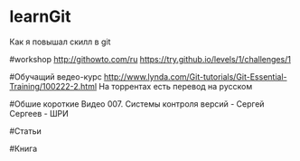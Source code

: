 # learnGit
Как я повышал скилл в git

#workshop
http://githowto.com/ru
https://try.github.io/levels/1/challenges/1

#Обучащий ведео-курс
http://www.lynda.com/Git-tutorials/Git-Essential-Training/100222-2.html
На торрентах есть перевод на русском

#Обшие короткие Видео
007. Системы контроля версий - Сергей Сергеев - ШРИ

#Cтатьи

#Книга
